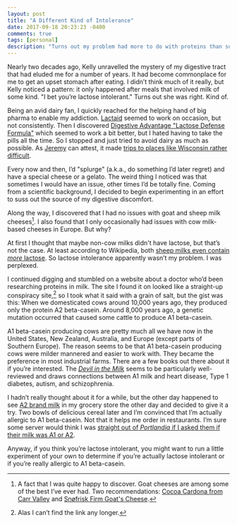 ```yaml
---
layout: post
title: "A Different Kind of Intolerance"
date: 2017-09-18 20:23:23 -0400
comments: true
tags: [personal]
description: "Turns out my problem had more to do with proteins than sugar."
---
```


Nearly two decades ago, Kelly unravelled the mystery of my digestive tract that had eluded me for a number of years. It had become commonplace for me to get an upset stomach after eating. I didn’t think much of it really, but Kelly noticed a pattern: it only happened after meals that involved milk of some kind. "I bet you’re lactose intolerant." Turns out she was right. Kind of.

<!-- more -->

Being an avid dairy fan, I quickly reached for the helping hand of big pharma to enable my addiction. [Lactaid](https://www.lactaid.com/products/lactaid-dietary-supplements) seemed to work on occasion, but not consistently. Then I discovered [Digestive Advantage "Lactose Defense Formula"](https://www.schiffvitamins.com/product/lactose-defense-formula-32-ea-815066001010) which seemed to work a bit better, but I hated having to take the pills all the time. So I stopped and just tried to avoid dairy as much as possible. As [Jeremy](https://adactio.com/) can attest, it made [trips to places like Wisconsin rather difficult](https://adactio.com/journal/5813).

Every now and then, I’d "splurge" (a.k.a., do something I’d later regret) and have a special cheese or a gelato. The weird thing I noticed was that sometimes I would have an issue, other times I’d be totally fine. Coming from a scientific background, I decided to begin experimenting in an effort to suss out the source of my digestive discomfort.

Along the way, I discovered that I had no issues with goat and sheep milk cheeses[^1]. I also found that I only occasionally had issues with cow milk-based cheeses in Europe. But why?

[^1]: A fact that I was quite happy to discover. Goat cheeses are among some of the best I’ve ever had. Two recommendations: [Cocoa Cardona from Carr Valley](http://www.carrvalleycheese.com/Cardona-Cocoa/productinfo/3051/) and [Snøfrisk Firm Goat's Cheese](https://culturecheesemag.com/cheese-library/Snfrisk-Firm).

At first I thought that maybe non-cow milks didn't have lactose, but that’s not the case. At least according to Wikipedia, both [sheep milks even contain *more* lactose](https://en.wikipedia.org/wiki/Sheep_milk#Nutrition_by_comparison). So lactose intolerance apparently wasn’t my problem. I was perplexed.

I continued digging and stumbled on a website about a doctor who’d been researching proteins in milk. The site I found it on looked like a straight-up conspiracy site,[^2] so I took what it said with a grain of salt, but the gist was this: When we domesticated cows around 10,000 years ago, they produced only the protein A2 beta-casein. Around 8,000 years ago, a genetic mutation occurred that caused some cattle to produce A1 beta-casein.

[^2]: Alas I can’t find the link any longer.

A1 beta-casein producing cows are pretty much all we have now in the United States, New Zealand, Australia, and Europe (except parts of Southern Europe). The reason seems to be that A1 beta-casein producing cows were milder mannered and easier to work with. They became the preference in most industrial farms. There are a few books out there about it if you’re interested. The [<cite>Devil in the Milk</cite>](http://amzn.to/2jEF2tJ) seems to be particularly well-reviewed and draws connections between A1 milk and heart disease, Type 1 diabetes, autism, and schizophrenia.

I hadn’t really thought about it for a while, but the other day happened to see [A2 brand milk](https://a2milk.com/) in my grocery store the other day and decided to give it a try. Two bowls of delicious cereal later and I’m convinced that I’m actually allergic to A1 beta-casein. Not that it helps me order in restaurants. I’m sure some server would think I was [straight out of <cite class="television">Portlandia</cite> if I asked them if their milk was A1 or A2](https://www.youtube.com/watch?v=ErRHJlE4PGI).

Anyway, if you think you’re lactose intolerant, you might want to run a little experiment of your own to determine if you’re actually lactose intolerant or if you’re really allergic to A1 beta-casein.

